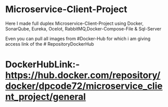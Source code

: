 # Microservice-Client-Project
Here I made full duplex Microservice-Client-Project using Docker, SonarQube, Eureka, Ocelot, RabbitMQ,Docker-Compose-File &amp; Sql-Server

Even you can pull all images from #Docker-Hub for which i am giving  access link of the # RepositoryDockerHub
# DockerHubLink:- https://hub.docker.com/repository/docker/dpcode72/microservice_client_project/general
